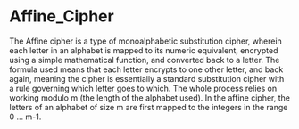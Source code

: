 # Affine_Cipher
The Affine cipher is a type of monoalphabetic substitution cipher, wherein each letter in an alphabet is mapped to its numeric equivalent, encrypted using a simple mathematical function, and converted back to a letter. The formula used means that each letter encrypts to one other letter, and back again, meaning the cipher is essentially a standard substitution cipher with a rule governing which letter goes to which.
The whole process relies on working modulo m (the length of the alphabet used). In the affine cipher, the letters of an alphabet of size m are first mapped to the integers in the range 0 … m-1.
